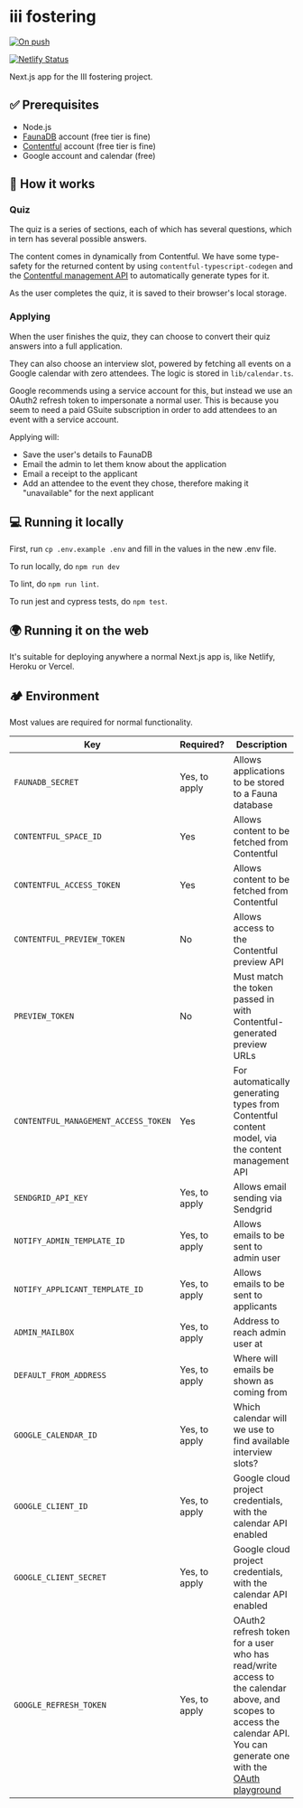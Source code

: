 # iii fostering

[![On push](https://github.com/jhackett1/iii-fostering-nextjs/actions/workflows/on-push.yml/badge.svg)](https://github.com/jhackett1/iii-fostering-nextjs/actions/workflows/on-push.yml)

[![Netlify Status](https://api.netlify.com/api/v1/badges/917863e6-cdb7-429a-98f1-147473c1aead/deploy-status)](https://app.netlify.com/sites/iii-fostering/deploys)

Next.js app for the III fostering project.

## ✅ Prerequisites

- Node.js
- [FaunaDB](https://fauna.com/) account (free tier is fine)
- [Contentful](https://www.contentful.com) account (free tier is fine)
- Google account and calendar (free)

## 🧱 How it works

### Quiz

The quiz is a series of sections, each of which has several questions, which in tern has several possible answers.

The content comes in dynamically from Contentful. We have some type-safety for the returned content by using `contentful-typescript-codegen` and the [Contentful management API](https://www.contentful.com/developers/docs/references/content-management-api/) to automatically generate types for it.

As the user completes the quiz, it is saved to their browser's local storage.

### Applying

When the user finishes the quiz, they can choose to convert their quiz answers into a full application.

They can also choose an interview slot, powered by fetching all events on a Google calendar with zero attendees. The logic is stored in `lib/calendar.ts`.

Google recommends using a service account for this, but instead we use an OAuth2 refresh token to impersonate a normal user. This is because you seem to need a paid GSuite subscription in order to add attendees to an event with a service account.

Applying will:

- Save the user's details to FaunaDB
- Email the admin to let them know about the application
- Email a receipt to the applicant
- Add an attendee to the event they chose, therefore making it "unavailable" for the next applicant

## 💻 Running it locally

First, run `cp .env.example .env` and fill in the values in the new .env file.

To run locally, do `npm run dev`

To lint, do `npm run lint`.

To run jest and cypress tests, do `npm test`.

## 🌍 Running it on the web

It's suitable for deploying anywhere a normal Next.js app is, like Netlify, Heroku or Vercel.

## 🏕 Environment

Most values are required for normal functionality.

| Key                                  | Required?     | Description                                                                                                                                                                                                             |
| ------------------------------------ | ------------- | ----------------------------------------------------------------------------------------------------------------------------------------------------------------------------------------------------------------------- |
| `FAUNADB_SECRET`                     | Yes, to apply | Allows applications to be stored to a Fauna database                                                                                                                                                                    |
| `CONTENTFUL_SPACE_ID`                | Yes           | Allows content to be fetched from Contentful                                                                                                                                                                            |
| `CONTENTFUL_ACCESS_TOKEN`            | Yes           | Allows content to be fetched from Contentful                                                                                                                                                                            |
| `CONTENTFUL_PREVIEW_TOKEN`           | No            | Allows access to the Contentful preview API                                                                                                                                                                             |
| `PREVIEW_TOKEN`                      | No            | Must match the token passed in with Contentful-generated preview URLs                                                                                                                                                   |
| `CONTENTFUL_MANAGEMENT_ACCESS_TOKEN` | Yes           | For automatically generating types from Contentful content model, via the content management API                                                                                                                        |
| `SENDGRID_API_KEY`                   | Yes, to apply | Allows email sending via Sendgrid                                                                                                                                                                                       |
| `NOTIFY_ADMIN_TEMPLATE_ID`           | Yes, to apply | Allows emails to be sent to admin user                                                                                                                                                                                  |
| `NOTIFY_APPLICANT_TEMPLATE_ID`       | Yes, to apply | Allows emails to be sent to applicants                                                                                                                                                                                  |
| `ADMIN_MAILBOX`                      | Yes, to apply | Address to reach admin user at                                                                                                                                                                                          |
| `DEFAULT_FROM_ADDRESS`               | Yes, to apply | Where will emails be shown as coming from                                                                                                                                                                               |
| `GOOGLE_CALENDAR_ID`                 | Yes, to apply | Which calendar will we use to find available interview slots?                                                                                                                                                           |
| `GOOGLE_CLIENT_ID`                   | Yes, to apply | Google cloud project credentials, with the calendar API enabled                                                                                                                                                         |
| `GOOGLE_CLIENT_SECRET`               | Yes, to apply | Google cloud project credentials, with the calendar API enabled                                                                                                                                                         |
| `GOOGLE_REFRESH_TOKEN`               | Yes, to apply | OAuth2 refresh token for a user who has read/write access to the calendar above, and scopes to access the calendar API. You can generate one with the [OAuth playground](https://developers.google.com/oauthplayground) |
